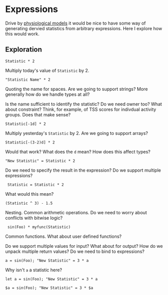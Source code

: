 
# Expressions

Drive by [physiological models](models) it would be nice to have some
way of generating dervied statistics from arbitrary expressions.  Here
I explore how this would work.


## Exploration

    Statistic * 2

Multiply today's value of `Statistic` by 2.

    "Statistic Name" * 2

Quoting the name for spaces.  Are we going to support strings?  More
generally how do we handle types at all?

Is the name sufficient to identify the statistic?  Do we need owner
too?  What about constraint?  Think, for example, of TSS scores for
indivdual activity groups.  Does that make sense?

    Statistic[-1d] * 2

Multiply yesterday's `Statistic` by 2.  Are we going to support
arrays?

    Statistic[-(3-2)d] * 2

Would that work?  What does the `d` mean?  How does this affect types?

    "New Statistic" = Statistic * 2

Do we need to specify the result in the expression?  Do we support
multiple expressions?

     Statistic = Statistic * 2

What would this mean?

    (Statistic ^ 3) - 1.5

Nesting.  Common arithmetic operations.  Do we need to worry about
conflicts with bitwise logic?

     sin(Foo) * myfunc(Statistic)

Common functions.  What about user defined functions?

Do we support multiple values for input?  What about for output?  How
do we unpack multiple return values?  Do we need to bind to
expressions?

    a = sin(Foo); "New Statistic" = 3 * a

Why isn't `a` a statistic here?

    let a = sin(Foo); "New Statistic" = 3 * a

    $a = sin(Foo); "New Statistic" = 3 * $a

